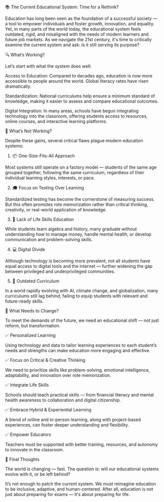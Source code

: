 📚 The Current Educational System: Time for a Rethink?

Education has long been seen as the foundation of a successful society — a tool to empower individuals and foster growth, innovation, and equality. Yet, in many parts of the world today, the educational system feels outdated, rigid, and misaligned with the needs of modern learners and future job markets. As we navigate the 21st century, it's time to critically examine the current system and ask: is it still serving its purpose?

🔍 What’s Working?

Let’s start with what the system does well:

Access to Education: Compared to decades ago, education is now more accessible to people around the world. Global literacy rates have risen dramatically.

Standardization: National curriculums help ensure a minimum standard of knowledge, making it easier to assess and compare educational outcomes.

Digital Integration: In many areas, schools have begun integrating technology into the classroom, offering students access to resources, online courses, and interactive learning platforms.

🚨 What’s Not Working?

Despite these gains, several critical flaws plague modern education systems:

1. 📦 One-Size-Fits-All Approach

Most systems still operate on a factory model — students of the same age grouped together, following the same curriculum, regardless of their individual learning styles, interests, or pace.

2. 🎓 Focus on Testing Over Learning

Standardized testing has become the cornerstone of measuring success. But this often promotes rote memorization rather than critical thinking, creativity, or real-world application of knowledge.

3. 🧠 Lack of Life Skills Education

While students learn algebra and history, many graduate without understanding how to manage money, handle mental health, or develop communication and problem-solving skills.

4. 💻 Digital Divide

Although technology is becoming more prevalent, not all students have equal access to digital tools and the internet — further widening the gap between privileged and underprivileged communities.

5. 🚧 Outdated Curriculum

In a world rapidly evolving with AI, climate change, and globalization, many curriculums still lag behind, failing to equip students with relevant and future-ready skills.

🌱 What Needs to Change?

To meet the demands of the future, we need an educational shift — not just reform, but transformation.

✅ Personalized Learning

Using technology and data to tailor learning experiences to each student’s needs and strengths can make education more engaging and effective.

✅ Focus on Critical & Creative Thinking

We need to prioritize skills like problem-solving, emotional intelligence, adaptability, and innovation over rote memorization.

✅ Integrate Life Skills

Schools should teach practical skills — from financial literacy and mental health awareness to collaboration and digital citizenship.

✅ Embrace Hybrid & Experiential Learning

A blend of online and in-person learning, along with project-based experiences, can foster deeper understanding and flexibility.

✅ Empower Educators

Teachers must be supported with better training, resources, and autonomy to innovate in the classroom.

🚀 Final Thoughts

The world is changing — fast. The question is: will our educational systems evolve with it, or be left behind?

It’s not enough to patch the current system. We must reimagine education to be inclusive, adaptive, and human-centered. After all, education is not just about preparing for exams — it's about preparing for life.
